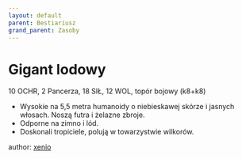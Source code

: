 ```yaml
---
layout: default
parent: Bestiariusz
grand_parent: Zasoby
---
```


# Gigant lodowy

10 OCHR, 2 Pancerza, 18 SIŁ, 12 WOL, topór bojowy (k8+k8)

- Wysokie na 5,5 metra humanoidy o niebieskawej skórze i jasnych włosach. Noszą futra i żelazne zbroje.  
- Odporne na zimno i lód.  
- Doskonali tropiciele, polują w towarzystwie wilkorów.  

author: [xenio](https://xenioinabottle.blogspot.com)
